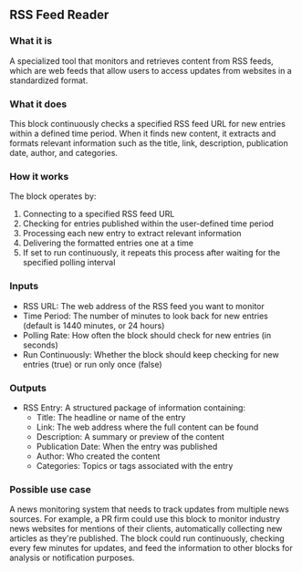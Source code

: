 
## RSS Feed Reader

### What it is
A specialized tool that monitors and retrieves content from RSS feeds, which are web feeds that allow users to access updates from websites in a standardized format.

### What it does
This block continuously checks a specified RSS feed URL for new entries within a defined time period. When it finds new content, it extracts and formats relevant information such as the title, link, description, publication date, author, and categories.

### How it works
The block operates by:
1. Connecting to a specified RSS feed URL
2. Checking for entries published within the user-defined time period
3. Processing each new entry to extract relevant information
4. Delivering the formatted entries one at a time
5. If set to run continuously, it repeats this process after waiting for the specified polling interval

### Inputs
- RSS URL: The web address of the RSS feed you want to monitor
- Time Period: The number of minutes to look back for new entries (default is 1440 minutes, or 24 hours)
- Polling Rate: How often the block should check for new entries (in seconds)
- Run Continuously: Whether the block should keep checking for new entries (true) or run only once (false)

### Outputs
- RSS Entry: A structured package of information containing:
  - Title: The headline or name of the entry
  - Link: The web address where the full content can be found
  - Description: A summary or preview of the content
  - Publication Date: When the entry was published
  - Author: Who created the content
  - Categories: Topics or tags associated with the entry

### Possible use case
A news monitoring system that needs to track updates from multiple news sources. For example, a PR firm could use this block to monitor industry news websites for mentions of their clients, automatically collecting new articles as they're published. The block could run continuously, checking every few minutes for updates, and feed the information to other blocks for analysis or notification purposes.

